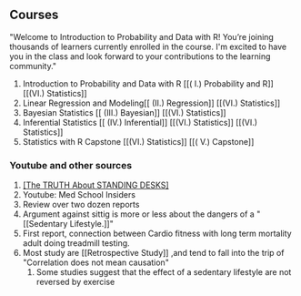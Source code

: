 ##  Courses
"Welcome to Introduction to Probability and Data with R! You’re joining thousands of learners currently enrolled in the course. I'm excited to have you in the class and look forward to your contributions to the learning community."

1. Introduction to Probability and Data with R [[( I.) Probability and R]] [[(VI.) Statistics]]
2.   Linear Regression and Modeling[[ (II.) Regression]] [[(VI.) Statistics]]
3.   Bayesian Statistics [[ (III.) Bayesian]] [[(VI.) Statistics]]
4.   Inferential Statistics [[ (IV.) Inferential]] [[(VI.) Statistics]] [[(VI.) Statistics]]
5.   Statistics with R Capstone [[(VI.) Statistics]] [[( V.) Capstone]]

### Youtube and other sources
 1. [[The TRUTH About STANDING DESKS]](https://youtu.be/yhkigA368mE)
 2. Youtube: Med School Insiders
 3. Review over two dozen reports
 4. Argument against sittig is more or less about the dangers of a "[[Sedentary Lifestyle.]]"
 5. First report, connection between Cardio fitness with long term mortality adult doing treadmill testing.
 6. Most study are [[Retrospective Study]] ,and tend to fall into the trip of "Correlation does not mean causation"
	 1. Some studies suggest that the effect of a sedentary lifestyle are not reversed by exercise 

